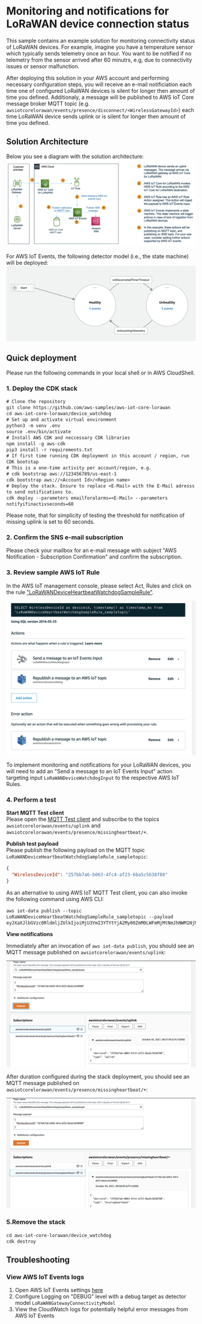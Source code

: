 # Monitoring and notifications for LoRaWAN device connection status

This sample contains an example solution for monitoring connectivity status of LoRaWAN devices. For example, imagine you have a temperature sensor which typically sends telemetry once an hour.  You want to be notified if no telemetry from the sensor arrived after 60 minutrs, e.g, due to connectivity issues or sensor malfunction. 

After deploying this solution in your AWS account and performing necessary configuration steps, you will receive an e-mail notificiation each time one of configured LoRaWAN devices is silent for longer then amount of time you defined.  Additionaly, a message will be published to AWS IoT Core message broker MQTT topic (e.g. `awsiotcorelorawan/events/presence/disconnect/<WirelessGatewayId>`) each time LoRaWAN device sends uplink or is silent for longer then amount of time you defined.  


## Solution Architecture

Below you see a diagram with the solution architecture:
![Solution Architecture](images/ioteventarch.png)

For AWS IoT Events, the following detector model (i.e., the state machine) will be deployed:  
![IoT Events state machine](images/ioteventsdetectormodel.png)

## Quick deployment

Please run the following commands in your local shell or in AWS CloudShell.

### **1. Deploy the CDK stack**

``` shell
# Clone the repository 
git clone https://github.com/aws-samples/aws-iot-core-lorawan
cd aws-iot-core-lorawan/device_watchdog
# Set up and activate virtual environment
python3 -m venv .env
source .env/bin/activate 
# Install AWS CDK and neccessary CDK libraries
npm install -g aws-cdk
pip3 install -r requirements.txt   
# If first time running CDK deployment in this account / region, run CDK bootstap
# This is a one-time activity per account/region, e.g. 
# cdk bootstrap aws://123456789/us-east-1
cdk bootstrap aws://<Account Id>/<Region name>
# Deploy the stack. Ensure to replace <E-Mail> with the E-Mail adresss to send notifications to.
cdk deploy --parameters emailforalarms=<E-Mail> --parameters notifyifinactivseconds=60
```

Please note, that for simplicity of testing the threshold for notification of missing uplink is set to 60 seconds. 

### **2. Confirm the SNS e-mail subscription**  

Please check your mailbox for an e-mail message with subject "AWS Notification - Subscription Confirmation" and confirm the subscription.


### **3. Review sample AWS IoT Rule**
In the AWS IoT management console, please select Act, Rules and click on the rule ["LoRaWANDeviceHeartbeatWatchdogSampleRule"](https://console.aws.amazon.com/iot/home?#/rule/LoRaWANDeviceHeartbeatWatchdogSampleRule).

![IoT Rule](images/iotrule.png)

To implement monitoring and notifications for your LoRaWAN devices, you will need to add an "Send a message to an IoT Events Input" action targeting input `LoRaWANDeviceWatchdogInput` to the respective AWS IoT Rules.

### **4. Perform a test**

**Start MQTT Test client**  
Please open the [MQTT Test client](https://console.aws.amazon.com/iot/home?region=#/test) and subscribe to the topics `awsiotcorelorawan/events/uplink` and `awsiotcorelorawan/events/presence/missingheartbeat/+`.

**Publish test payload**  
Please publish the following payload on the MQTT topic `LoRaWANDeviceHeartbeatWatchdogSampleRule_sampletopic`:

```json
{
  "WirelessDeviceId": "257bb7a6-b063-4fc4-af23-6ba5c5638f88"
}
```


As an alternative to using AWS IoT MQTT Test client, you can also  invoke the following command using AWS CLI:
```shell
aws iot-data publish --topic LoRaWANDeviceHeartbeatWatchdogSampleRule_sampletopic --payload eyJXaXJlbGVzc0RldmljZUlkIjoiMjU3YmI3YTYtYjA2My00ZmM0LWFmMjMtNmJhNWM1NjM4Zjg4In0K
```

**View notifications**  

Immediately after an invocation of `aws iot-data publish`,  you should see an MQTT message published on `awsiotcorelorawan/events/uplink`:

![MQTT Client](images/mqttclient1.png)

After duration configured during the stack deployment, you should see an MQTT message published on `awsiotcorelorawan/events/presence/missingheartbeat/+`:

![MQTT Client](images/mqttclient2.png)


### **5.Remove the stack**

``` 
cd aws-iot-core-lorawan/device_watchdog
cdk destroy
```


## Troubleshooting

### View AWS IoT Events logs

1. Open AWS IoT Events settings [here](https://console.aws.amazon.com/iotevents/home?region=#/settings/logging)
2. Configure Logging on "DEBUG" level with a debug target as detector model `LoRaWANGatewayConnectivityModel`
3. View the CloudWatch logs for potentially helpful error messages from AWS IoT Events

